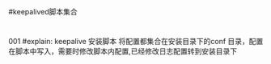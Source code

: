 #keepalived脚本集合
#





001
#explain: keepalive 安装脚本 将配置都集合在安装目录下的conf 目录，配置在脚本中写入，需要时修改脚本内配置,已经修改日志配置转到安装目录下
